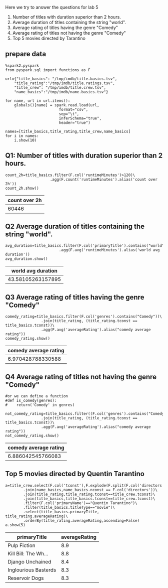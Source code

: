 Here we try to answer the questions for lab 5

1. Number of titles with duration superior than 2 hours.
2. Average duration of titles containing the string "world".
3. Average rating of titles having the genre "Comedy"
4. Average rating of titles not having the genre "Comedy"
5. Top 5 movies directed by Tarantino

## prepare data

```
%spark2.pyspark
from pyspark.sql import functions as F
```

```
url={"title_basics": "/tmp/imdb/title.basics.tsv",
    "title_rating":"/tmp/imdb/title.ratings.tsv",
    "title_crew": "/tmp/imdb/title.crew.tsv",
    "name_basics":"/tmp/imdb/name.basics.tsv"}
    
for name, url in url.items():
    globals()[name] = spark.read.load(url,
                        format="csv", 
                        sep="\t", 
                        inferSchema="true", 
                        header="true")

names=[title_basics,title_rating,title_crew,name_basics]
for i in names:
    i.show(10)
```
## Q1: Number of titles with duration superior than 2 hours.
```
count_2h=title_basics.filter(F.col('runtimeMinutes')>120)\
                    .agg(F.count('runtimeMinutes').alias('count over 2h'))
count_2h.show()
```

|count over 2h|
|-------------|
|        60446|

## Q2 Average duration of titles containing the string "world".
```
avg_duration=title_basics.filter(F.col('primaryTitle').contains("world"))\
                        .agg(F.avg('runtimeMinutes').alias('world avg duration'))
avg_duration.show()
```

|world avg duration|
|------------------|
| 43.58105263157895|



## Q3 Average rating of titles having the genre "Comedy"
```
comedy_rating=title_basics.filter(F.col('genres').contains("Comedy"))\
                .join(title_rating, (title_rating.tconst == title_basics.tconst))\
                .agg(F.avg('averageRating').alias("comedy average rating"))
comedy_rating.show()
```

|comedy average rating|
|---------------------|
|    6.970428788330588|


## Q4 Average rating of titles not having the genre "Comedy"
```
#or we can define a function
#def is_comedy(genres):
#    return('Comedy' in genres)

not_comedy_rating=title_basics.filter((F.col('genres').contains("Comedy"))!=True)\
                .join(title_rating, (title_rating.tconst == title_basics.tconst))\
                .agg(F.avg('averageRating').alias("comedy average rating"))
not_comedy_rating.show()
```
|comedy average rating|
|---------------------|
|    6.886042545766083|

## Top 5 movies directed by Quentin Tarantino
```
a=title_crew.select(F.col('tconst'),F.explode(F.split(F.col('directors'),",")).alias("directors"))\
        .join(name_basics,name_basics.nconst == F.col('directors'))\
        .join(title_rating,title_rating.tconst==title_crew.tconst)\
        .join(title_basics,title_basics.tconst==title_crew.tconst)\
        .filter(F.col('primaryName')=="Quentin Tarantino")\
        .filter(title_basics.titleType=="movie")\
        .select(title_basics.primaryTitle, title_rating.averageRating)\
        .orderBy(title_rating.averageRating,ascending=False)
a.show(5)
```

|        primaryTitle|averageRating|
|--------------------|-------------|
|        Pulp Fiction|          8.9|
|Kill Bill: The Wh...|          8.8|
|    Django Unchained|          8.4|
|Inglourious Basterds|          8.3|
|      Reservoir Dogs|          8.3|

